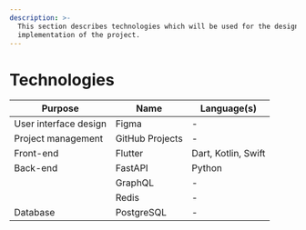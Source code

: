 ```yaml
---
description: >-
  This section describes technologies which will be used for the design and
  implementation of the project.
---
```


# Technologies

| Purpose               | Name            | Language(s)         |
| --------------------- | --------------- | ------------------- |
| User interface design | Figma           | -                   |
| Project management    | GitHub Projects | -                   |
| Front-end             | Flutter         | Dart, Kotlin, Swift |
| Back-end              | FastAPI         | Python              |
|                       | GraphQL         | -                   |
|                       | Redis           | -                   |
| Database              | PostgreSQL      | -                   |
